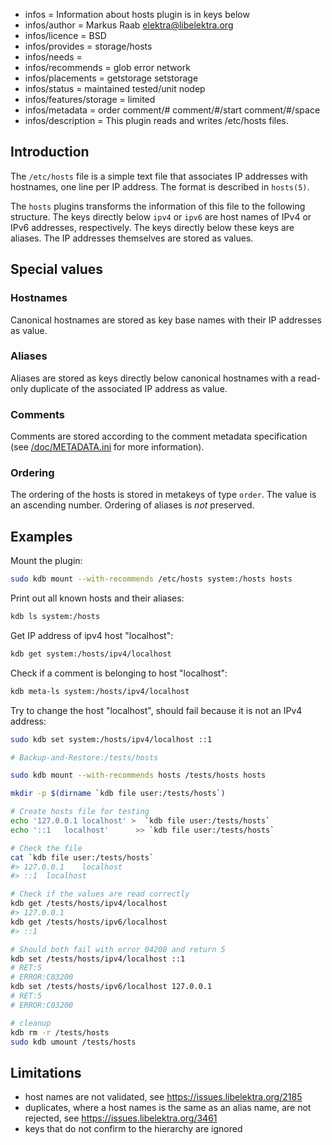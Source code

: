 - infos = Information about hosts plugin is in keys below
- infos/author = Markus Raab <elektra@libelektra.org>
- infos/licence = BSD
- infos/provides = storage/hosts
- infos/needs =
- infos/recommends = glob error network
- infos/placements = getstorage setstorage
- infos/status = maintained tested/unit nodep
- infos/features/storage = limited
- infos/metadata = order comment/# comment/#/start comment/#/space
- infos/description = This plugin reads and writes /etc/hosts files.

## Introduction

The `/etc/hosts` file is a simple text file that associates IP addresses
with hostnames, one line per IP address. The format is described in `hosts(5)`.

The `hosts` plugins transforms the information of this file to the
following structure. The keys directly below `ipv4` or `ipv6` are host
names of IPv4 or IPv6 addresses, respectively. The keys directly below
these keys are aliases. The IP addresses themselves are stored as values.

## Special values

### Hostnames

Canonical hostnames are stored as key base names with their IP addresses
as value.

### Aliases

Aliases are stored as keys directly below canonical hostnames with a
read-only duplicate of the associated IP address as value.

### Comments

Comments are stored according to the comment metadata specification
(see [/doc/METADATA.ini](/doc/METADATA.ini) for more information).

### Ordering

The ordering of the hosts is stored in metakeys of type `order`.
The value is an ascending number. Ordering of aliases is
_not_ preserved.

## Examples

Mount the plugin:

```bash
sudo kdb mount --with-recommends /etc/hosts system:/hosts hosts
```

Print out all known hosts and their aliases:

```bash
kdb ls system:/hosts
```

Get IP address of ipv4 host "localhost":

```bash
kdb get system:/hosts/ipv4/localhost
```

Check if a comment is belonging to host "localhost":

```bash
kdb meta-ls system:/hosts/ipv4/localhost
```

Try to change the host "localhost", should fail because it is not an
IPv4 address:

```bash
sudo kdb set system:/hosts/ipv4/localhost ::1
```

```sh
# Backup-and-Restore:/tests/hosts

sudo kdb mount --with-recommends hosts /tests/hosts hosts

mkdir -p $(dirname `kdb file user:/tests/hosts`)

# Create hosts file for testing
echo '127.0.0.1	localhost' >  `kdb file user:/tests/hosts`
echo '::1	localhost'	    >> `kdb file user:/tests/hosts`

# Check the file
cat `kdb file user:/tests/hosts`
#> 127.0.0.1	localhost
#> ::1	localhost

# Check if the values are read correctly
kdb get /tests/hosts/ipv4/localhost
#> 127.0.0.1
kdb get /tests/hosts/ipv6/localhost
#> ::1

# Should both fail with error 04200 and return 5
kdb set /tests/hosts/ipv4/localhost ::1
# RET:5
# ERROR:C03200
kdb set /tests/hosts/ipv6/localhost 127.0.0.1
# RET:5
# ERROR:C03200

# cleanup
kdb rm -r /tests/hosts
sudo kdb umount /tests/hosts
```

## Limitations

- host names are not validated, see https://issues.libelektra.org/2185
- duplicates, where a host names is the same as an alias name, are not
  rejected, see https://issues.libelektra.org/3461
- keys that do not confirm to the hierarchy are ignored
